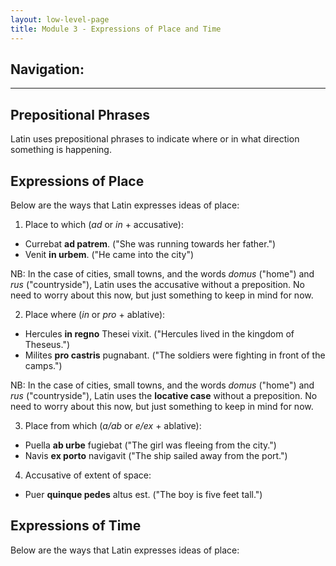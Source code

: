 ```yaml
---
layout: low-level-page
title: Module 3 - Expressions of Place and Time
---
```


## Navigation:

<hr>

## Prepositional Phrases

Latin uses prepositional phrases to indicate where or in what direction something is happening.

## Expressions of Place

Below are the ways that Latin expresses ideas of place:

1) Place to which (*ad* or *in* + accusative):
 - Currebat **ad patrem**. ("She was running towards her father.")
 - Venit **in urbem**. ("He came into the city")

NB: In the case of cities, small towns, and the words *domus* ("home") and *rus* ("countryside"), Latin uses the accusative without a preposition. No need to worry about this now, but just something to keep in mind for now.

2) Place where (*in* or *pro* + ablative):
* Hercules **in regno** Thesei vixit. ("Hercules lived in the kingdom of Theseus.")
* Milites **pro castris** pugnabant. ("The soldiers were fighting in front of the camps.")

NB: In the case of cities, small towns, and the words *domus* ("home") and *rus* ("countryside"), Latin uses the **locative case** without a preposition. No need to worry about this now, but just something to keep in mind for now.

3) Place from which (*a/ab* or *e/ex* + ablative):
* Puella **ab urbe** fugiebat ("The girl was fleeing from the city.")
* Navis **ex porto** navigavit ("The ship sailed away from the port.")

4) Accusative of extent of space:
* Puer **quinque pedes** altus est. ("The boy is five feet tall.")

## Expressions of Time

Below are the ways that Latin expresses ideas of place:
